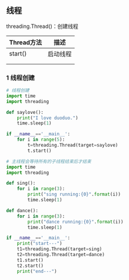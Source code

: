 ## 线程

threading.Thread()：创建线程



| Thread方法 | 描述     |
| ---------- | -------- |
| start()    | 启动线程 |
|            |          |
|            |          |



### 1 线程创建

```python
# 线程创建
import time
import threading

def saylove():
    print("I love duoduo.")
    time.sleep(1)

if __name__=='__main__':
    for i in range(5):
        t=threading.Thread(target=saylove)
        t.start()
```



```python
# 主线程会等待所有的子线程结束后才结束
import time
import threading

def sing():
    for i in range(3):
        print("sing running:{0}".format(i))
        time.sleep(1)

def dance():
    for i in range(3):
        print("dance running:{0}".format(i))
        time.sleep(1)

if __name__=='__main__':
    print("start---")
    t1=threading.Thread(target=sing)
    t2=threading.Thread(target=dance)
    t1.start()
    t2.start()
    print("end---")
```

